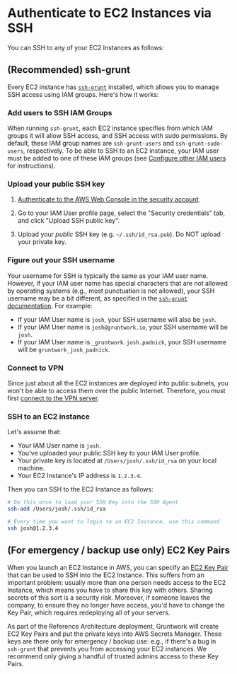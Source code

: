 # Authenticate to EC2 Instances via SSH

You can SSH to any of your EC2 Instances as follows:

## (Recommended) ssh-grunt

Every EC2 instance has [`ssh-grunt`](https://github.com/gruntwork-io/terraform-aws-security/tree/master/modules/ssh-grunt)
installed, which allows you to manage SSH access using IAM groups. Here's how it works:

### Add users to SSH IAM Groups

When running `ssh-grunt`, each EC2 instance specifies from which IAM groups it will allow SSH access, and SSH access
with sudo permissions. By default, these IAM group names are `ssh-grunt-users` and `ssh-grunt-sudo-users`, respectively.
To be able to SSH to an EC2 instance, your IAM user must be added to one of these IAM groups (see [Configure other
IAM users](setting-up-initial-access#configure-other-iam-users) for instructions).

### Upload your public SSH key

1. [Authenticate to the AWS Web Console in the security account](authenticate-to-the-aws-web-console#authenticate-to-the-aws-web-console-in-the-security-account).

1. Go to your IAM User profile page, select the "Security credentials" tab, and click "Upload SSH public key".

1. Upload your _public_ SSH key (e.g. `~/.ssh/id_rsa.pub`). Do NOT upload your private key.

### Figure out your SSH username

Your username for SSH is typically the same as your IAM user name. However, if your IAM user name has special
characters that are not allowed by operating systems (e.g., most punctuation is not allowed), your SSH username may be a
bit different, as specified in the [`ssh-grunt`
documentation](https://github.com/gruntwork-io/terraform-aws-security/tree/master/modules/ssh-grunt#syncing-users-from-iam).
For example:

- If your IAM User name is `josh`, your SSH username will also be `josh`.
- If your IAM User name is `josh@gruntwork.io`, your SSH username will be `josh`.
- If your IAM User name is `_gruntwork.josh.padnick`, your SSH username will be `gruntwork_josh_padnick`.

### Connect to VPN

Since just about all the EC2 instances are deployed into public subnets, you won't be able to access them over the
public Internet. Therefore, you must first [connect to the VPN server](authenticate-to-the-vpn-server#connect-to-the-openvpn-server).

### SSH to an EC2 instance

Let's assume that:

- Your IAM User name is `josh`.
- You've uploaded your public SSH key to your IAM User profile.
- Your private key is located at `/Users/josh/.ssh/id_rsa` on your local machine.
- Your EC2 Instance's IP address is `1.2.3.4`.

Then you can SSH to the EC2 Instance as follows:

```bash
# Do this once to load your SSH Key into the SSH Agent
ssh-add /Users/josh/.ssh/id_rsa

# Every time you want to login to an EC2 Instance, use this command
ssh josh@1.2.3.4
```

## (For emergency / backup use only) EC2 Key Pairs

When you launch an EC2 Instance in AWS, you can specify an [EC2 Key
Pair](http://docs.aws.amazon.com/AWSEC2/latest/UserGuide/ec2-key-pairs.html) that can be used to SSH into the EC2
Instance. This suffers from an important problem: usually more than one person needs access to the EC2 Instance, which
means you have to share this key with others. Sharing secrets of this sort is a security risk. Moreover, if someone
leaves the company, to ensure they no longer have access, you'd have to change the Key Pair, which requires redeploying
all of your servers.

As part of the Reference Architecture deployment, Gruntwork will create EC2 Key Pairs and put the private keys into
AWS Secrets Manager. These keys are there only for emergency / backup use: e.g., if there's a bug in `ssh-grunt` that
prevents you from accessing your EC2 instances. We recommend only giving a handful of trusted admins access to these
Key Pairs.


<!-- ##DOCS-SOURCER-START
{"sourcePlugin":"local-copier","hash":"7c0ac42ce4c59251e14f2f2515cde419"}
##DOCS-SOURCER-END -->
